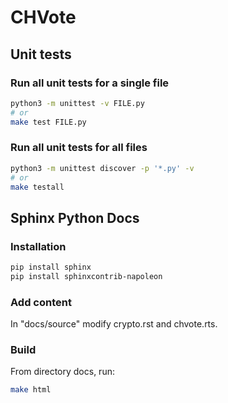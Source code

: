 # CHVote #

## Unit tests ##

### Run all unit tests for a single file ###

```bash
python3 -m unittest -v FILE.py
# or
make test FILE.py
```

### Run all unit tests for all files ###

```bash
python3 -m unittest discover -p '*.py' -v
# or
make testall
```

## Sphinx Python Docs ##

### Installation ###
```bash
pip install sphinx
pip install sphinxcontrib-napoleon
```

### Add content ###
In "docs/source" modify crypto.rst and chvote.rts.

### Build ###
From directory docs, run:
```bash
make html
```
